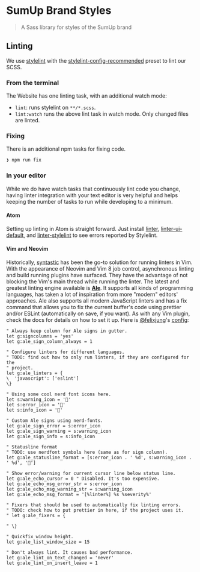 # SumUp Brand Styles

> A Sass library for styles of the SumUp brand

## Linting

We use [stylelint](http://stylelint.io) with the  [stylelint-config-recommended](https://github.com/stylelint/stylelint-config-recommended) preset to lint our SCSS.

### From the terminal

The Website has one linting task, with an additional watch mode:

- `lint`: runs stylelint on `**/*.scss`.
- `lint:watch` runs the above lint task in watch mode. Only changed files are linted.

### Fixing

There is an additional npm tasks for fixing code.

```bash
❯ npm run fix
```

### In your editor

While we do have watch tasks that continuously lint code you change, having linter integration with your text editor is very helpful and helps keeping the number of tasks to run while developing to a minimum.

#### Atom

Setting up linting in Atom is straight forward. Just install [linter](https://atom.io/packages/linter), [linter-ui-default](https://atom.io/packages/linter-ui-default), and  [linter-stylelint](https://atom.io/packages/linter-stylelint) to see errors reported by Stylelint.

#### Vim and Neovim

Historically, [syntastic](https://github.com/scrooloose/syntastic/) has been the go-to solution for running linters in Vim. With the appearance of Neovim and Vim 8 job control, asynchronous linting and build running plugins have surfaced. They have the advantage of not blocking the Vim's main thread while running the linter. The latest and greatest linting engine available is **[Ale](https://github.com/w0rp/ale)**. It supports all kinds of programming languages, has taken a lot of inspiration from more "modern" editors' approaches. Ale also supports all modern JavaScript linters and has a fix command that allows you to fix the current buffer's code using prettier and/or ESLint (automatically on save, if you want). As with any Vim plugin, check the docs for details on how to set it up. Here is [@felixjung](https://github.com/felixjung)'s [config](https://github.com/felixjung/dotfiles/blob/master/neovim/nvim/config/ale.vim):

```vim
" Always keep column for Ale signs in gutter.
let g:signcolumns = 'yes'
let g:ale_sign_column_always = 1

" Configure linters for different languages.
" TODO: find out how to only run linters, if they are configured for the
" project.
let g:ale_linters = {
\  'javascript': ['eslint']
\}

" Using some cool nerd font icons here.
let s:warning_icon = ''
let s:error_icon = ''
let s:info_icon = ''

" Custom Ale signs using nerd-fonts.
let g:ale_sign_error = s:error_icon
let g:ale_sign_warning = s:warning_icon
let g:ale_sign_info = s:info_icon

" Statusline format
" TODO: use nerdfont symbols here (same as for sign column).
let g:ale_statusline_format = [s:error_icon . ' %d', s:warning_icon . ' %d', '']

" Show error/warning for current cursor line below status line.
let g:ale_echo_cursor = 0 " Disabled. It's too expensive.
let g:ale_echo_msg_error_str = s:error_icon
let g:ale_echo_msg_warning_str = s:warning_icon
let g:ale_echo_msg_format = '[%linter%] %s %severity%'

" Fixers that should be used to automatically fix linting errors.
" TODO: check how to put prettier in here, if the project uses it.
" let g:ale_fixers = {

" \}

" Quickfix window height.
let g:ale_list_window_size = 15

" Don't always lint. It causes bad performance.
let g:ale_lint_on_text_changed = 'never'
let g:ale_lint_on_insert_leave = 1
```
